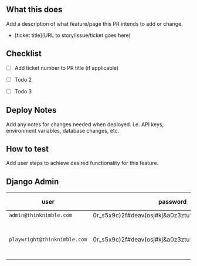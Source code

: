 ## What this does

Add a description of what feature/page this PR intends to add or change.

- [ticket title](URL to story/issue/ticket goes here)

## Checklist
- [ ] Add ticket number to PR title (if applicable)
- [ ] Todo 2
- [ ] Todo 3


## Deploy Notes

Add any notes for changes needed when deployed. I.e. API keys, environment variables, database changes, etc.

## How to test

Add user steps to achieve desired functionality for this feature.

## Django Admin
| user | password | has admin | notes |
| --- | --- | --- | --- |
| `admin@thinknimble.com` | 0r_s5x9c)2f#deav(osj#kj&a0z3ztu*mie6ju3!axrm6v1)7o | :white_check_mark: | |
| `playwright@thinknimble.com` | 0r_s5x9c)2f#deav(osj#kj&a0z3ztu*mie6ju3!axrm6v1)7o | :x: | Only use for automated E2E testing |
